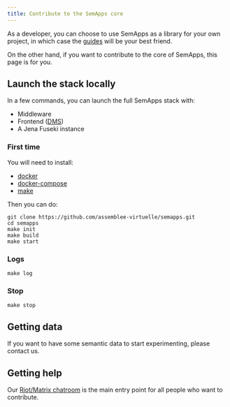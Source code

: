 ```yaml
---
title: Contribute to the SemApps core
---
```


As a developer, you can choose to use SemApps as a library for your own project, in which case the [guides](../guides/ldp-server.md) will be your best friend.

On the other hand, if you want to contribute to the core of SemApps, this page is for you.

## Launch the stack locally

In a few commands, you can launch the full SemApps stack with:

- Middleware
- Frontend ([DMS](../guides/dms.md))
- A Jena Fuseki instance

### First time

You will need to install:

- [docker](https://docs.docker.com/install/)
- [docker-compose](https://docs.docker.com/compose/install/)
- [make](https://www.gnu.org/software/make/)

Then you can do:

```
git clone https://github.com/assemblee-virtuelle/semapps.git
cd semapps
make init
make build
make start
```
### Logs

```
make log
```

### Stop

```
make stop
```

## Getting data

If you want to have some semantic data to start experimenting, please contact us.


## Getting help

Our [Riot/Matrix chatroom](https://riot.im/app/#/room/#semapps:matrix.virtual-assembly.org) is the main entry point for all people who want to contribute.
